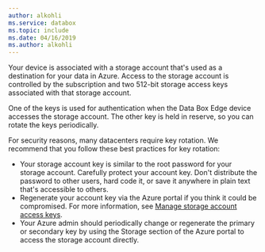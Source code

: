 ```yaml
---
author: alkohli
ms.service: databox  
ms.topic: include
ms.date: 04/16/2019
ms.author: alkohli
---
```


Your device is associated with a storage account that's used as a destination for your data in Azure. Access to the storage account is controlled by the subscription and two 512-bit storage access keys associated with that storage account.

One of the keys is used for authentication when the Data Box Edge device accesses the storage account. The other key is held in reserve, so you can rotate the keys periodically.

For security reasons, many datacenters require key rotation. We recommend that you follow these best practices for key rotation:

- Your storage account key is similar to the root password for your storage account. Carefully protect your account key. Don't distribute the password to other users, hard code it, or save it anywhere in plain text that's accessible to others.
- Regenerate your account key via the Azure portal if you think it could be compromised. For more information, see [Manage storage account access keys](../articles/storage/common/account-keys-manage.md).
- Your Azure admin should periodically change or regenerate the primary or secondary key by using the Storage section of the Azure portal to access the storage account directly.